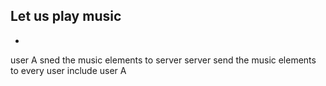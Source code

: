 Let us play music
----------------------
* 
user A sned the music elements to server 
server send the music elements to every user include user A 